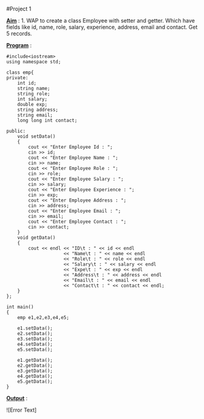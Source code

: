#Project 1

<u>**Aim**</u> : 1. WAP to create a class Employee with setter and getter. Which have fields like id, name, role, salary, experience, address, email and contact. Get 5 records.

<u>**Program**</u> : 

    #include<iostream>
    using namespace std;

    class emp{
	private:
		int id;
		string name;
		string role;
		int salary;
		double exp;
		string address;
		string email;
		long long int contact;
		
	public:
		void setData()
		{
			cout << "Enter Employee Id : ";
			cin >> id;
			cout << "Enter Employee Name : ";
			cin >> name;
			cout << "Enter Employee Role : ";
			cin >> role;
			cout << "Enter Employee Salary : ";
			cin >> salary;
			cout << "Enter Employee Experience : ";
			cin >> exp;
			cout << "Enter Employee Address : ";
			cin >> address;
			cout << "Enter Employee Email : ";
			cin >> email;
			cout << "Enter Employee Contact : ";
			cin >> contact;
		}	
		void getData()
		{
			cout << endl << "ID\t : " << id << endl
						 << "Name\t : " << name << endl
						 << "Role\t : " << role << endl
						 << "Salary\t : " << salary << endl
						 << "Expe\t : " << exp << endl
						 << "Address\t : " << address << endl
						 << "Email\t : " << email << endl
						 << "Contact\t : " << contact << endl;
		}
    };

    int main()
    {
        emp e1,e2,e3,e4,e5;
        
        e1.setData();
        e2.setData();
        e3.setData();
        e4.setData();
        e5.setData();
        
        e1.getData();
        e2.getData();
        e3.getData();
        e4.getData();
        e5.getData();
    }

<u>**Output**</u> : 

![Error Text]